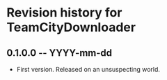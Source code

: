 # Revision history for TeamCityDownloader

## 0.1.0.0  -- YYYY-mm-dd

* First version. Released on an unsuspecting world.
